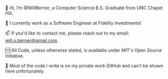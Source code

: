 👋 Hi, I’m @WillBerner, a Computer Science B.S. Graduate from UNC Chapel Hill.

🎉 I currently work as a Software Engineer at Fidelity Investments!

📫 If you'd like to contact me, please reach out to my email: will.o.berner@gmail.com.

🆓 All Code, unless otherwise stated, is available under MIT's Open Source Initiative.

🏢 Most of the code I write is on my private work GitHub and can't be shown here unfortunately
